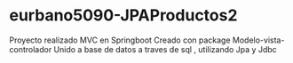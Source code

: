 # eurbano5090-JPAProductos2
Proyecto realizado MVC en Springboot 
Creado con package Modelo-vista-controlador
Unido a base de datos a traves de sql , utilizando Jpa y Jdbc
